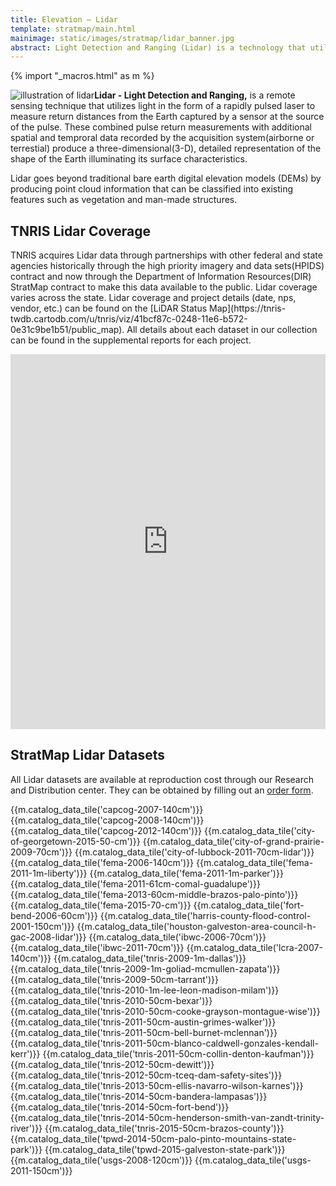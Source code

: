 ```yaml
---
title: Elevation – Lidar
template: stratmap/main.html
mainimage: static/images/stratmap/lidar_banner.jpg 
abstract: Light Detection and Ranging (Lidar) is a technology that utilizes lasers to measure the distance from an airborne sensor to points on the ground.
---
```

{% import "_macros.html" as m %}


<div class="container">
<p><img class="img-responsive pull-right" style="max-width: 400px;" src="http://lidar-america.com/wp-content/uploads/2014/03/LiDAR-Escaneo-Ejemplo.jpg" alt="illustration of lidar"><strong>Lidar - Light Detection and Ranging,</strong> is a remote sensing technique that utilizes light in the form of a rapidly pulsed laser to measure return distances from the Earth captured by a sensor at the source of the pulse. These combined pulse return measurements with additional spatial and temproral data recorded by the acquisition system(airborne or terrestial) produce a three-dimensional(3-D), detailed representation of the shape of the Earth illuminating its surface characteristics.</p>

<p>Lidar goes beyond traditional bare earth digital elevation models (DEMs) by producing point cloud information that can be classified into existing features such as vegetation and man-made structures.  </p>

<h2>TNRIS Lidar Coverage</h2>

<p>TNRIS acquires Lidar data through partnerships with other federal and state agencies historically through the high priority imagery and data sets(HPIDS) contract and now through the Department of Information Resources(DIR) StratMap contract to make this data available to the public. Lidar coverage varies across the state. Lidar coverage and project details (date, nps, vendor, etc.) can be found on the [LiDAR Status Map](https://tnris-twdb.cartodb.com/u/tnris/viz/41bcf87c-0248-11e6-b572-0e31c9be1b51/public_map). All details about each dataset in our collection can be found in the supplemental reports for each project.</p>
</div>

<iframe width="100%" height="600" frameborder="0" src="https://tnris.cartodb.com/viz/0447c616-bee6-11e5-bf8f-0ea31932ec1d/embed_map" allowfullscreen webkitallowfullscreen mozallowfullscreen oallowfullscreen msallowfullscreen></iframe>

<div class="container">
<h2>StratMap Lidar Datasets</h2>

<p class="lead">All Lidar datasets are available at reproduction cost through our Research and Distribution center. They can be obtained by filling out an <a href="https://tnris.org/order-data/">order form</a>.</p>

{{m.catalog_data_tile('capcog-2007-140cm')}}
{{m.catalog_data_tile('capcog-2008-140cm')}}
{{m.catalog_data_tile('capcog-2012-140cm')}}
{{m.catalog_data_tile('city-of-georgetown-2015-50-cm')}}
{{m.catalog_data_tile('city-of-grand-prairie-2009-70cm')}}
{{m.catalog_data_tile('city-of-lubbock-2011-70cm-lidar')}}
{{m.catalog_data_tile('fema-2006-140cm')}}
{{m.catalog_data_tile('fema-2011-1m-liberty')}}
{{m.catalog_data_tile('fema-2011-1m-parker')}}
{{m.catalog_data_tile('fema-2011-61cm-comal-guadalupe')}}
{{m.catalog_data_tile('fema-2013-60cm-middle-brazos-palo-pinto')}}
{{m.catalog_data_tile('fema-2015-70-cm')}}
{{m.catalog_data_tile('fort-bend-2006-60cm')}}
{{m.catalog_data_tile('harris-county-flood-control-2001-150cm')}}
{{m.catalog_data_tile('houston-galveston-area-council-h-gac-2008-lidar')}}
{{m.catalog_data_tile('ibwc-2006-70cm')}}
{{m.catalog_data_tile('ibwc-2011-70cm')}}
{{m.catalog_data_tile('lcra-2007-140cm')}}
{{m.catalog_data_tile('tnris-2009-1m-dallas')}}
{{m.catalog_data_tile('tnris-2009-1m-goliad-mcmullen-zapata')}}
{{m.catalog_data_tile('tnris-2009-50cm-tarrant')}}
{{m.catalog_data_tile('tnris-2010-1m-lee-leon-madison-milam')}}
{{m.catalog_data_tile('tnris-2010-50cm-bexar')}}
{{m.catalog_data_tile('tnris-2010-50cm-cooke-grayson-montague-wise')}}
{{m.catalog_data_tile('tnris-2011-50cm-austin-grimes-walker')}}
{{m.catalog_data_tile('tnris-2011-50cm-bell-burnet-mclennan')}}
{{m.catalog_data_tile('tnris-2011-50cm-blanco-caldwell-gonzales-kendall-kerr')}}
{{m.catalog_data_tile('tnris-2011-50cm-collin-denton-kaufman')}}
{{m.catalog_data_tile('tnris-2012-50cm-dewitt')}}
{{m.catalog_data_tile('tnris-2012-50cm-tceq-dam-safety-sites')}}
{{m.catalog_data_tile('tnris-2013-50cm-ellis-navarro-wilson-karnes')}}
{{m.catalog_data_tile('tnris-2014-50cm-bandera-lampasas')}}
{{m.catalog_data_tile('tnris-2014-50cm-fort-bend')}}
{{m.catalog_data_tile('tnris-2014-50cm-henderson-smith-van-zandt-trinity-river')}}
{{m.catalog_data_tile('tnris-2015-50cm-brazos-county')}}
{{m.catalog_data_tile('tpwd-2014-50cm-palo-pinto-mountains-state-park')}}
{{m.catalog_data_tile('tpwd-2015-galveston-state-park')}}
{{m.catalog_data_tile('usgs-2008-120cm')}}
{{m.catalog_data_tile('usgs-2011-150cm')}}

</div>
